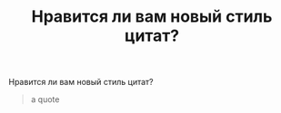 ﻿---
title: "Нравится ли вам новый стиль цитат?"
se.owner.user_id: 337540
se.owner.display_name: "Victor VosMottor thanks Monica"
se.owner.link: "https://ru.meta.stackoverflow.com/users/337540/victor-vosmottor-thanks-monica"
se.link: "https://ru.meta.stackoverflow.com/questions/10283/%d0%9d%d1%80%d0%b0%d0%b2%d0%b8%d1%82%d1%81%d1%8f-%d0%bb%d0%b8-%d0%b2%d0%b0%d0%bc-%d0%bd%d0%be%d0%b2%d1%8b%d0%b9-%d1%81%d1%82%d0%b8%d0%bb%d1%8c-%d1%86%d0%b8%d1%82%d0%b0%d1%82"
se.question_id: 10283
se.post_type: question
se.score: 1
---
<p>Нравится ли вам новый стиль цитат?</p>

<blockquote>
  <p>a quote</p>
</blockquote>
